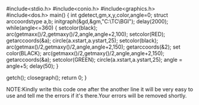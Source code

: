 #include<stdio.h>
#include<conio.h>
#include<graphics.h>
#include<dos.h>
main()
{
int gdetect,gm,x,y,color,angle=0;
struct arccoordstype a,b;
initgraph(&gd,&gm,"C:\\TC\\BGI");
delay(2000);
while(angle<=360)
{
setcolor(black);
arc(getmaxx()/2,getmaxy()/2,angle,angle+2,100);
setcolor(RED);
getarccoords(&a);
circle(a.xstart,a.ystart,25);
setcolor(black);
arc(getmax()/2,getmaxy()/2,angle,angle+2,150);
getarccoords(&2);
set color(BLACK);
      arc(getmaxx()/2,getmaxy()/2,angle,angle+2,150);
      getarccoords(&a);
      setcolor(GREEN);
      circle(a.xstart,a.ystart,25);
      angle = angle+5;
      delay(50);
   }
 
   getch();
   closegraph();
   return 0;
}

NOTE:Kindly write this code one after the another line it will be very easy to use and tell me the errors if it's there.Your errors will be removed shortly.
